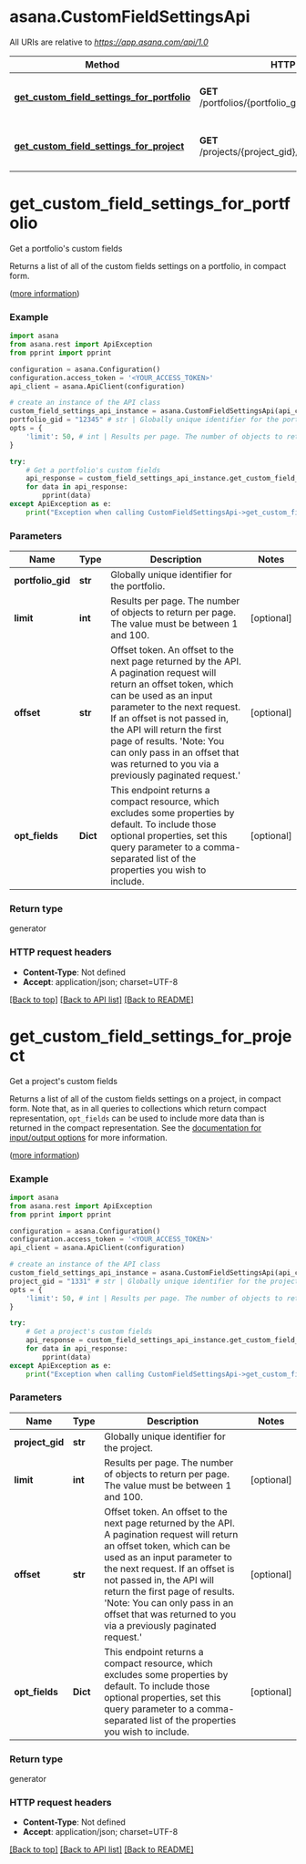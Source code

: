 # asana.CustomFieldSettingsApi

All URIs are relative to *https://app.asana.com/api/1.0*

Method | HTTP request | Description
------------- | ------------- | -------------
[**get_custom_field_settings_for_portfolio**](CustomFieldSettingsApi.md#get_custom_field_settings_for_portfolio) | **GET** /portfolios/{portfolio_gid}/custom_field_settings | Get a portfolio&#x27;s custom fields
[**get_custom_field_settings_for_project**](CustomFieldSettingsApi.md#get_custom_field_settings_for_project) | **GET** /projects/{project_gid}/custom_field_settings | Get a project&#x27;s custom fields

# **get_custom_field_settings_for_portfolio**

Get a portfolio&#x27;s custom fields

Returns a list of all of the custom fields settings on a portfolio, in compact form.

([more information](https://developers.asana.com/reference/getcustomfieldsettingsforportfolio))

### Example
```python
import asana
from asana.rest import ApiException
from pprint import pprint

configuration = asana.Configuration()
configuration.access_token = '<YOUR_ACCESS_TOKEN>'
api_client = asana.ApiClient(configuration)

# create an instance of the API class
custom_field_settings_api_instance = asana.CustomFieldSettingsApi(api_client)
portfolio_gid = "12345" # str | Globally unique identifier for the portfolio.
opts = {
    'limit': 50, # int | Results per page. The number of objects to return per page. The value must be between 1 and 100.    'offset': "eyJ0eXAiOJiKV1iQLCJhbGciOiJIUzI1NiJ9", # str | Offset token. An offset to the next page returned by the API. A pagination request will return an offset token, which can be used as an input parameter to the next request. If an offset is not passed in, the API will return the first page of results. 'Note: You can only pass in an offset that was returned to you via a previously paginated request.'    'opt_fields': "custom_field,custom_field.asana_created_field,custom_field.created_by,custom_field.created_by.name,custom_field.currency_code,custom_field.custom_label,custom_field.custom_label_position,custom_field.date_value,custom_field.date_value.date,custom_field.date_value.date_time,custom_field.description,custom_field.display_value,custom_field.enabled,custom_field.enum_options,custom_field.enum_options.color,custom_field.enum_options.enabled,custom_field.enum_options.name,custom_field.enum_value,custom_field.enum_value.color,custom_field.enum_value.enabled,custom_field.enum_value.name,custom_field.format,custom_field.has_notifications_enabled,custom_field.is_formula_field,custom_field.is_global_to_workspace,custom_field.is_value_read_only,custom_field.multi_enum_values,custom_field.multi_enum_values.color,custom_field.multi_enum_values.enabled,custom_field.multi_enum_values.name,custom_field.name,custom_field.number_value,custom_field.people_value,custom_field.people_value.name,custom_field.precision,custom_field.resource_subtype,custom_field.text_value,custom_field.type,is_important,offset,parent,parent.name,path,project,project.name,uri" # list[str] | This endpoint returns a compact resource, which excludes some properties by default. To include those optional properties, set this query parameter to a comma-separated list of the properties you wish to include.
}

try:
    # Get a portfolio's custom fields
    api_response = custom_field_settings_api_instance.get_custom_field_settings_for_portfolio(portfolio_gid, opts)
    for data in api_response:
        pprint(data)
except ApiException as e:
    print("Exception when calling CustomFieldSettingsApi->get_custom_field_settings_for_portfolio: %s\n" % e)
```

### Parameters

Name | Type | Description  | Notes
------------- | ------------- | ------------- | -------------
 **portfolio_gid** | **str**| Globally unique identifier for the portfolio. | 
 **limit** | **int**| Results per page. The number of objects to return per page. The value must be between 1 and 100. | [optional] 
 **offset** | **str**| Offset token. An offset to the next page returned by the API. A pagination request will return an offset token, which can be used as an input parameter to the next request. If an offset is not passed in, the API will return the first page of results. &#x27;Note: You can only pass in an offset that was returned to you via a previously paginated request.&#x27; | [optional] 
 **opt_fields** | **Dict**| This endpoint returns a compact resource, which excludes some properties by default. To include those optional properties, set this query parameter to a comma-separated list of the properties you wish to include. | [optional] 

### Return type

generator

### HTTP request headers

 - **Content-Type**: Not defined
 - **Accept**: application/json; charset=UTF-8

[[Back to top]](#) [[Back to API list]](../README.md#documentation-for-api-endpoints) [[Back to README]](../README.md)

# **get_custom_field_settings_for_project**

Get a project&#x27;s custom fields

Returns a list of all of the custom fields settings on a project, in compact form. Note that, as in all queries to collections which return compact representation, `opt_fields` can be used to include more data than is returned in the compact representation. See the [documentation for input/output options](https://developers.asana.com/docs/inputoutput-options) for more information.

([more information](https://developers.asana.com/reference/getcustomfieldsettingsforproject))

### Example
```python
import asana
from asana.rest import ApiException
from pprint import pprint

configuration = asana.Configuration()
configuration.access_token = '<YOUR_ACCESS_TOKEN>'
api_client = asana.ApiClient(configuration)

# create an instance of the API class
custom_field_settings_api_instance = asana.CustomFieldSettingsApi(api_client)
project_gid = "1331" # str | Globally unique identifier for the project.
opts = {
    'limit': 50, # int | Results per page. The number of objects to return per page. The value must be between 1 and 100.    'offset': "eyJ0eXAiOJiKV1iQLCJhbGciOiJIUzI1NiJ9", # str | Offset token. An offset to the next page returned by the API. A pagination request will return an offset token, which can be used as an input parameter to the next request. If an offset is not passed in, the API will return the first page of results. 'Note: You can only pass in an offset that was returned to you via a previously paginated request.'    'opt_fields': "custom_field,custom_field.asana_created_field,custom_field.created_by,custom_field.created_by.name,custom_field.currency_code,custom_field.custom_label,custom_field.custom_label_position,custom_field.date_value,custom_field.date_value.date,custom_field.date_value.date_time,custom_field.description,custom_field.display_value,custom_field.enabled,custom_field.enum_options,custom_field.enum_options.color,custom_field.enum_options.enabled,custom_field.enum_options.name,custom_field.enum_value,custom_field.enum_value.color,custom_field.enum_value.enabled,custom_field.enum_value.name,custom_field.format,custom_field.has_notifications_enabled,custom_field.is_formula_field,custom_field.is_global_to_workspace,custom_field.is_value_read_only,custom_field.multi_enum_values,custom_field.multi_enum_values.color,custom_field.multi_enum_values.enabled,custom_field.multi_enum_values.name,custom_field.name,custom_field.number_value,custom_field.people_value,custom_field.people_value.name,custom_field.precision,custom_field.resource_subtype,custom_field.text_value,custom_field.type,is_important,offset,parent,parent.name,path,project,project.name,uri" # list[str] | This endpoint returns a compact resource, which excludes some properties by default. To include those optional properties, set this query parameter to a comma-separated list of the properties you wish to include.
}

try:
    # Get a project's custom fields
    api_response = custom_field_settings_api_instance.get_custom_field_settings_for_project(project_gid, opts)
    for data in api_response:
        pprint(data)
except ApiException as e:
    print("Exception when calling CustomFieldSettingsApi->get_custom_field_settings_for_project: %s\n" % e)
```

### Parameters

Name | Type | Description  | Notes
------------- | ------------- | ------------- | -------------
 **project_gid** | **str**| Globally unique identifier for the project. | 
 **limit** | **int**| Results per page. The number of objects to return per page. The value must be between 1 and 100. | [optional] 
 **offset** | **str**| Offset token. An offset to the next page returned by the API. A pagination request will return an offset token, which can be used as an input parameter to the next request. If an offset is not passed in, the API will return the first page of results. &#x27;Note: You can only pass in an offset that was returned to you via a previously paginated request.&#x27; | [optional] 
 **opt_fields** | **Dict**| This endpoint returns a compact resource, which excludes some properties by default. To include those optional properties, set this query parameter to a comma-separated list of the properties you wish to include. | [optional] 

### Return type

generator

### HTTP request headers

 - **Content-Type**: Not defined
 - **Accept**: application/json; charset=UTF-8

[[Back to top]](#) [[Back to API list]](../README.md#documentation-for-api-endpoints) [[Back to README]](../README.md)

